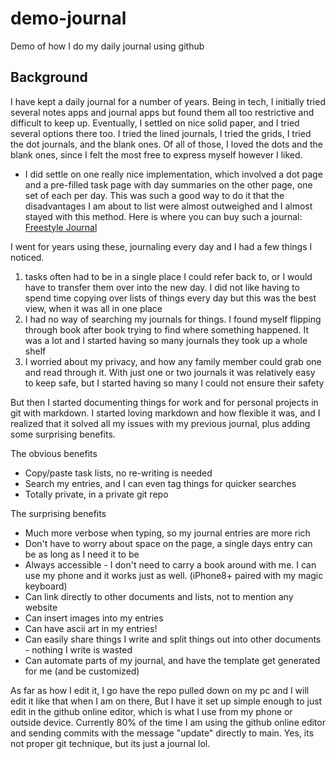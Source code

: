 # demo-journal
Demo of how I do my daily journal using github

## Background
I have kept a daily journal for a number of years. Being in tech, I initially tried several notes apps and journal apps but found them all too restrictive and difficult to keep up. Eventually, I settled on nice solid paper, and I tried several options there too. I tried the lined journals, I tried the grids, I tried the dot journals, and the blank ones. Of all of those, I loved the dots and the blank ones, since I felt the most free to express myself however I liked.
* I did settle on one really nice implementation, which involved a dot page and a pre-filled task page with day summaries on the other page, one set of each per day. This was such a good way to do it that the disadvantages I am about to list were almost outweighed and I almost stayed with this method. Here is where you can buy such a journal: [Freestyle Journal](https://www.amazon.com/dp/B07NVNNBVM/ref=cm_sw_em_r_mt_dp_3WHW42TW63JM9A720Y9Y?_encoding=UTF8&psc=1)

I went for years using these, journaling every day and I had a few things I noticed.
1. tasks often had to be in a single place I could refer back to, or I would have to transfer them over into the new day. I did not like having to spend time copying over lists of things every day but this was the best view, when it was all in one place
2. I had no way of searching my journals for things. I found myself flipping through book after book trying to find where something happened. It was a lot and I started having so many journals they took up a whole shelf
3. I worried about my privacy, and how any family member could grab one and read through it. With just one or two journals it was relatively easy to keep safe, but I started having so many I could not ensure their safety

But then I started documenting things for work and for personal projects in git with markdown. I started loving markdown and how flexible it was, and I realized that it solved all my issues with my previous journal, plus adding some surprising benefits.

The obvious benefits
* Copy/paste task lists, no re-writing is needed
* Search my entries, and I can even tag things for quicker searches
* Totally private, in a private git repo

The surprising benefits
* Much more verbose when typing, so my journal entries are more rich
* Don't have to worry about space on the page, a single days entry can be as long as I need it to be
* Always accessible - I don't need to carry a book around with me. I can use my phone and it works just as well. (iPhone8+ paired with my magic keyboard)
* Can link directly to other documents and lists, not to mention any website
* Can insert images into my entries
* Can have ascii art in my entries!
* Can easily share things I write and split things out into other documents - nothing I write is wasted
* Can automate parts of my journal, and have the template get generated for me (and be customized)

As far as how I edit it, I go have the repo pulled down on my pc and I will edit it like that when I am on there, But I have it set up simple enough to just edit in the github online editor, which is what I use from my phone or outside device. Currently 80% of the time I am using the github online editor and sending commits with the message "update" directly to main. Yes, its not proper git technique, but its just a journal lol.
